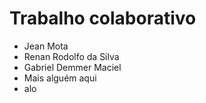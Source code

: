 # Trabalho colaborativo

- Jean Mota
- Renan Rodolfo da Silva
- Gabriel Demmer Maciel
- Mais alguém aqui
- alo
